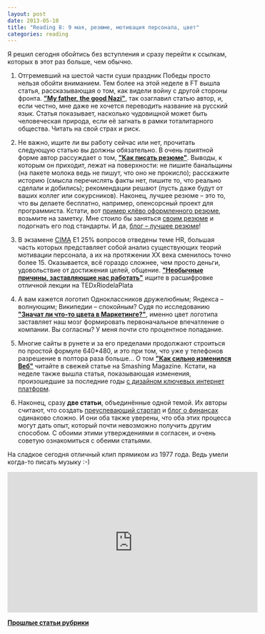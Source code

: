 ```yaml
---
layout: post
date: 2013-05-10
title: "Reading 8: 9 мая, резюме, мотивация персонала, цвет" 
categories: reading
---
```


Я решил сегодня обойтись без вступления и сразу перейти к ссылкам, которых в этот раз больше, чем обычно.

<!-- more -->

1. Отгремевший на шестой части суши праздник Победы просто нельзя обойти вниманием. Тем более на этой неделе в FT вышла статья, рассказывающая о том, как видели войну с другой стороны фронта. **["My father, the good Nazi"](http://www.ft.com/cms/s/2/7d6214f2-b2be-11e2-8540-00144feabdc0.html)**, так озаглавил статью автор, и, если честно, мне даже не хочется переводить название на русский язык. Статья показывает, насколько чудовищной может быть человеческая природа, если её загнать в рамки тоталитарного общества. Читать на свой страх и риск.
 

2. Не важно, ищите ли вы работу сейчас или нет, прочитать следующую статью вы должны обязательно. В очень приятной форме автор рассуждает о том, **["Как писать резюме"](http://ninjasandrobots.com/writing-a-cover-letter)**. Выводы, к которым он приходит, лежат на поверхности: не пишите банальщины (на пакете молока ведь не пишут, что оно не прокисло); расскажите историю (смысла перечислять факты нет, пишите то, что реально сделали и добились); рекомендации решают (пусть даже будут от ваших коллег или сокурсников). Наконец, лучшее резюме – это то, что вы делаете бесплатно, например, опенсорсный проект для программиста. Кстати, вот [пример клёво оформленного резюме](http://www.zachleat.com/resume/), возьмите на заметку. Мне стоило бы заняться [своим резюме](https://dl.dropboxusercontent.com/u/5371087/Larionov%20CV.pdf) и подогнать его под стандарты. И да, [блог – лучшее резюме](http://www.darowski.com/tracesofinspiration/2007/03/06/the-blog-is-the-new-resume/)!
 

3. В экзамене [CIMA](http://www.cimaglobal.com) E1 25% вопросов отведены теме HR, большая часть которых представляет собой анализ существующих теорий мотивации персонала, а их на протяжении ХХ века сменилось точно более 15. Оказывается, всё гораздо сложнее, чем просто деньги, удовольствие от достижения целей, общение. **["Необычные причины, заставляющие нас работать"](http://www.farnamstreetblog.com/2013/04/the-surprising-reasons-we-like-to-work/)** ищите в расшифровке отличной лекции на TEDxRiodelaPlata
 

4. А вам кажется логотип Одноклассников дружелюбным; Яндекса – волнующим; Википедии – спокойным? Судя по исследованию **["Значат ли что-то цвета в Маркетинге?"](http://www.business2community.com/marketing/does-color-really-matter-in-marketing-0478765)**, именно цвет логотипа заставляет наш мозг формировать первоначальное впечатление о компании. Вы согласны? У меня почти сто процентное попадание.
 

5. Многие сайты в рунете и за его пределами продолжают строиться по простой формуле 640*480, и это при том, что уже у телефонов разрешение в полтора раза больше… О том **["Как сильно изменился Веб"](http://www.smashingmagazine.com/2013/05/06/new-defaults-web-design/)** читайте в свежей статье на Smashing Magazine. Кстати, на неделе также вышла статья, показывающая изменения, произошедшие за последние годы [с дизайном ключевых интернет платформ](http://www.siliconrus.com/2013/05/populyarnyie-saytyi-togda-i-seychas/).
 

6. Наконец, сразу **две статьи**, объединённые одной темой. Их авторы считают, что создать [преуспевающий стартап](http://www.kraynov.com/2013/05/02/throw-mvp/) и [блог о финансах](http://abnormalreturns.com/finance-blogging-is-not-for-the-faint-of-heart/) одинаково сложно. И они оба также уверены, что оба этих процесса могут дать опыт, который почти невозможно получить другим способом. С обоими этими утверждениями я согласен, и очень советую ознакомиться с обеими статьями.

На сладкое сегодня отличный клип прямиком из 1977 года. Ведь умели когда-то писать музыку :-)

<iframe width="560" height="315" src="http://www.youtube.com/embed/V0OFF3q4Pxk?list=PLls1W-SjzeFPTgknTNGW9z8m9iqwBykeu" frameborder="0" allowfullscreen></iframe>

[**Прошлые статьи рубрики**](http://blog.vonoiral.com/blog/categories/reading/)
